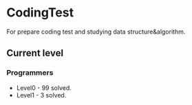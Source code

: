 # CodingTest
For prepare coding test and studying data structure&algorithm.
## Current level
### Programmers
- Level0 - 99 solved.
- Level1 - 3 solved.
